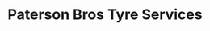 ---
title: "Paterson Bros Tyre Services"
url: /christchurch/paterson-bros-tyre-services/
shop: Reifen
---